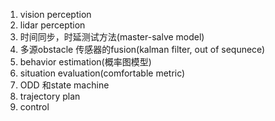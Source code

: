 
1. vision perception
2. lidar perception
3. 时间同步，时延测试方法(master-salve model)
4. 多源obstacle 传感器的fusion(kalman filter, out of sequnece)
5. behavior estimation(概率图模型)
6. situation evaluation(comfortable metric)
7. ODD 和state machine
8. trajectory plan
9. control